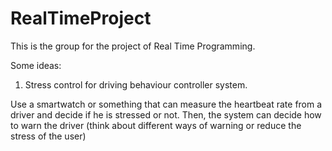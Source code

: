 # RealTimeProject
This is the group for the project of Real Time Programming.

Some ideas:

1. Stress control for driving behaviour controller system.

Use a smartwatch or something that can measure the heartbeat rate from a driver and decide if he is stressed or not. Then, the system can decide how to warn the driver (think about different ways of warning or reduce the stress of the user)










